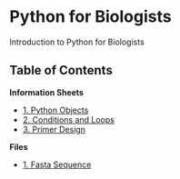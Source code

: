# Python for Biologists
Introduction to Python for Biologists

## Table of Contents

**Information Sheets**

- [1. Python Objects](https://github.com/Alexhuszagh/Python-for-Biologists/blob/master/Python%20Objects.md)
- [2. Conditions and Loops](https://github.com/Alexhuszagh/Python-for-Biologists/blob/master/Conditions%20%and20Loops.md)
- [3. Primer Design](https://github.com/Alexhuszagh/Python-for-Biologists/blob/master/Primer%20%Design.md)

**Files**

- [1. Fasta Sequence](https://github.com/Alexhuszagh/Python-for-Biologists/blob/master/sequence.fasta)
